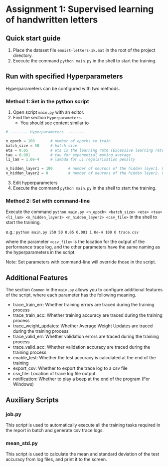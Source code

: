 # Assignment 1: Supervised learning of handwritten letters

## Quick start guide

1. Place the dataset file `emnist-letters-1k.mat` in the root of the project directory.
2. Execute the command `python main.py` in the shell to start the training.

## Run with specified Hyperparameters

Hyperparameters can be configured with two methods.

### Method 1: Set in the python script

1. Open script `main.py` with an editor.
2. Find the section `Hyperparameters`.
    - You should see content similar to
```python
# -------- Hyperparameters  --------

n_epoch = 100       # number of epochs to train
batch_size = 50     # batch size
eta = 0.05          # eta is the learning rate (Excessive learning rate may cause np.inf and thus np.nan)
tau = 0.001         # tau for exponential moving average
l1_lam = 1.0e-4     # lambda for L1 regularisation penalty

n_hidden_layer1 = 100       # number of neurons of the hidden layer1. 0 deletes this layer
n_hidden_layer2 = 0         # number of neurons of the hidden layer2. 0 deletes this layer
```
3. Edit hyperparameters
4. Execute the command `python main.py` in the shell to start the training.

### Method 2: Set with command-line

Execute the command `python main.py <n_epoch> <batch_size> <eta> <tau> <l1_lam> <n_hidden_layer1> <n_hidden_layer2> <csv_file>` in the shell to start the training.

e.g.: `python main.py 250 50 0.05 0.001 1.0e-4 100 0 trace.csv`

where the parameter `<csv_file>` is the location for the output of the performance trace log, and the other parameters have the same naming as the hyperparameters in the script.

Note: Set parameters with command-line will override those in the script.

<div style='page-break-after: always;'></div>

## Additional Features

The section `Common` in the `main.py` allows you to configure additional features of the script, where each parameter has the following meaning.

 - trace_train_err: Whether training errors are traced during the training process
 - trace_train_acc: Whether training accuracy are traced during the training process
 - trace_weight_updates: Whether Average Weight Updates are traced during the training process
 - trace_valid_err: Whether validation errors are traced during the training process
 - trace_valid_acc: Whether validation accuracy are traced during the training process
 - enable_test: Whether the test accuracy is calculated at the end of the training
 - export_csv: Whether to export the trace log to a csv file
 - csv_file: Location of trace log file output
 - notification: Whether to play a beep at the end of the program (For Windows)

## Auxiliary Scripts

### job.py

This script is used to automatically execute all the training tasks required in the report in batch and generate csv trace logs.

### mean_std.py

This script is used to calculate the mean and standard deviation of the test accuracy from log files, and print it to the screen.
